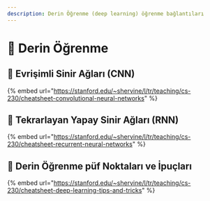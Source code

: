 ```yaml
---
description: Derin Öğrenme (deep learning) öğrenme bağlantıları
---
```


# 🤿 Derin Öğrenme

## 🎇 Evrişimli Sinir Ağları \(CNN\)

{% embed url="https://stanford.edu/~shervine/l/tr/teaching/cs-230/cheatsheet-convolutional-neural-networks" %}

## 🔁 Tekrarlayan Yapay Sinir Ağları \(RNN\)

{% embed url="https://stanford.edu/~shervine/l/tr/teaching/cs-230/cheatsheet-recurrent-neural-networks" %}

## 🎈 Derin Öğrenme püf Noktaları ve İpuçları

{% embed url="https://stanford.edu/~shervine/l/tr/teaching/cs-230/cheatsheet-deep-learning-tips-and-tricks" %}



